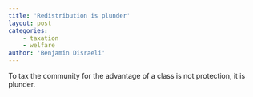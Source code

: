 ```yaml
---
title: 'Redistribution is plunder'
layout: post
categories:
    - taxation
    - welfare
author: 'Benjamin Disraeli'
---
```


To tax the community for the advantage of a class is not protection, it is plunder.
